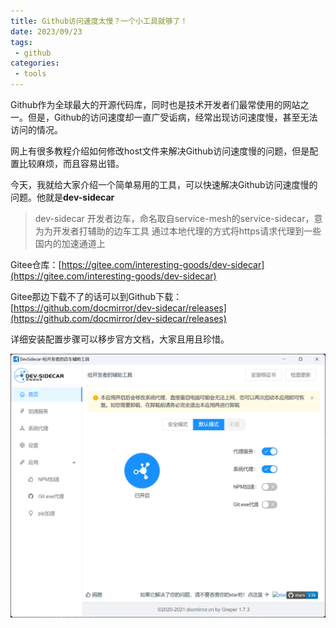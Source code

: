 ```yaml
---
title: Github访问速度太慢？一个小工具就够了！
date: 2023/09/23
tags:
 - github
categories:
 - tools
---
```

Github作为全球最大的开源代码库，同时也是技术开发者们最常使用的网站之一。但是，Github的访问速度却一直广受诟病，经常出现访问速度慢，甚至无法访问的情况。

网上有很多教程介绍如何修改host文件来解决Github访问速度慢的问题，但是配置比较麻烦，而且容易出错。

今天，我就给大家介绍一个简单易用的工具，可以快速解决Github访问速度慢的问题。他就是**dev-sidecar**

> dev-sidecar
> 开发者边车，命名取自service-mesh的service-sidecar，意为为开发者打辅助的边车工具
> 通过本地代理的方式将https请求代理到一些国内的加速通道上

Gitee仓库：[https://gitee.com/interesting-goods/dev-sidecar](https://gitee.com/interesting-goods/dev-sidecar)

Gitee那边下载不了的话可以到Github下载：[https://github.com/docmirror/dev-sidecar/releases](https://github.com/docmirror/dev-sidecar/releases)

详细安装配置步骤可以移步官方文档，大家且用且珍惜。

![dev-sidecar](image.png)